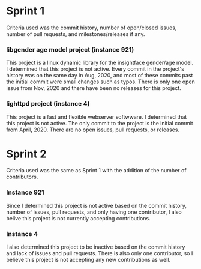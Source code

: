 # Sprint 1

Criteria used was the commit history, number of open/closed issues, number of pull requests, and milestones/releases if any.

### libgender age model project (instance 921)
This project is a linux dynamic library for the insightface gender/age model. 
I determined that this project is not active. Every commit in the project's history was on the same day in Aug, 2020, and most of these commits
past the initial commit were small changes such as typos. There is only one open issue from Nov, 2020 and there have been no releases for this project.

### lighttpd project (instance 4)
This project is a fast and flexible webserver softwware.
I determined that this project is not active. The only commit to the project is the initial commit from April, 2020. There are no open issues, pull
requests, or releases.

# Sprint 2

Criteria used was the same as Sprint 1 with the addition of the number of contributors.

### Instance 921
Since I determined this project is not active based on the commit history, number of issues, pull requests, and only having one contributor, I also
belive this project is not currently accepting contributions.

### Instance 4
I also determined this project to be inactive based on the commit history and lack of issues and pull requests. There is also only one contributor, so 
I believe this project is not accepting any new contributions as well.
